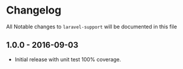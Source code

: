 # Changelog

All Notable changes to `laravel-support` will be documented in this file

## 1.0.0 - 2016-09-03

- Initial release with unit test 100% coverage.
